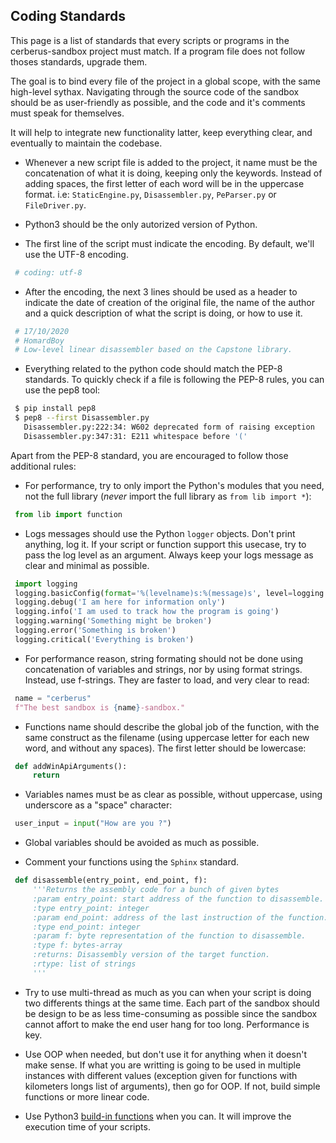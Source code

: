 ## Coding Standards

This page is a list of standards that every scripts or programs in the cerberus-sandbox project must match.
If a program file does not follow thoses standards, upgrade them.

The goal is to bind every file of the project in a global scope, with the same high-level sythax. Navigating through the source code of the sandbox should be as user-friendly as possible, and the code and it's comments must speak for themselves.

It will help to integrate new functionality latter, keep everything clear, and eventually to maintain the codebase.

* Whenever a new script file is added to the project, it name must be the concatenation of what it is doing, keeping only the keywords. Instead of adding spaces, the first letter of each word will be in the uppercase format.
i.e: `StaticEngine.py`, `Disassembler.py`, `PeParser.py` or `FileDriver.py`.

* Python3 should be the only autorized version of Python.

* The first line of the script must indicate the encoding. By default, we'll use the UTF-8 encoding.
```python 
 # coding: utf-8
```

* After the encoding, the next 3 lines should be used as a header to indicate the date of creation of the original file, the name of the author and a quick description of what the script is doing, or how to use it.
```python
 # 17/10/2020
 # HomardBoy
 # Low-level linear disassembler based on the Capstone library.
```

* Everything related to the python code should match the PEP-8 standards. To quickly check if a file is following the PEP-8 rules, you can use the pep8 tool:
```bash
 $ pip install pep8
 $ pep8 --first Disassembler.py
   Disassembler.py:222:34: W602 deprecated form of raising exception
   Disassembler.py:347:31: E211 whitespace before '('
```

Apart from the PEP-8 standard, you are encouraged to follow those additional rules:

* For performance, try to only import the Python's modules that you need, not the full library (_never_ import the full library as `from lib import *`):
```python
 from lib import function
```

* Logs messages should use the Python `logger` objects. Don't print anything, log it. If your script or function support this usecase, try to pass the log level as an argument. Always keep your logs message as clear and minimal as possible.
```python
 import logging
 logging.basicConfig(format='%(levelname)s:%(message)s', level=logging.DEBUG)
 logging.debug('I am here for information only')
 logging.info('I am used to track how the program is going')
 logging.warning('Something might be broken')
 logging.error('Something is broken')
 logging.critical('Everything is broken')
```

* For performance reason, string formating should not be done using concatenation of variables and strings, nor by using format strings. Instead, use f-strings. They are faster to load, and very clear to read:
```python
 name = "cerberus"
 f"The best sandbox is {name}-sandbox."
```

* Functions name should describe the global job of the function, with the same construct as the filename (using uppercase letter for each new word, and without any spaces). The first letter should be lowercase:
```python
 def addWinApiArguments():
     return
```

* Variables names must be as clear as possible, without uppercase, using underscore as a "space" character:
```python
 user_input = input("How are you ?")
```

* Global variables should be avoided as much as possible.

* Comment your functions using the `Sphinx` standard.
```python
 def disassemble(entry_point, end_point, f):
     '''Returns the assembly code for a bunch of given bytes
     :param entry_point: start address of the function to disassemble. Only use for RVA.
     :type entry_point: integer
     :param end_point: address of the last instruction of the function. Only used to check if the result is still inside the CODE section.
     :type end_point: integer
     :param f: byte representation of the function to disassemble.
     :type f: bytes-array     
     :returns: Disassembly version of the target function.
     :rtype: list of strings
     '''
```

* Try to use multi-thread as much as you can when your script is doing two differents things at the same time. Each part of the sandbox should be design to be as less time-consuming as possible since the sandbox cannot affort to make the end user hang for too long. Performance is key.

* Use OOP when needed, but don't use it for anything when it doesn't make sense. If what you are writting is going to be used in multiple instances with different values (exception given for functions with kilometers longs list of arguments), then go for OOP. If not, build simple functions or more linear code.

* Use Python3 [build-in functions](https://docs.python.org/3/library/functions.html) when you can. It will improve the execution time of your scripts.
